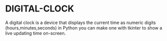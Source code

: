 # DIGITAL-CLOCK
A digital clock is a device that displays the current time as numeric digits (hours,minutes,seconds) in Python you can make one with tkinter to show a live updating time on-screen.
